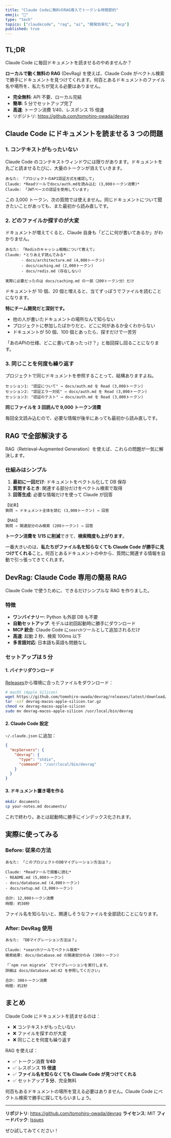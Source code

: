 ```yaml
---
title: "Claude Codeに無料のRAG導入でトークン＆時間節約"
emoji: "🤖"
type: "tech"
topics: ["claudecode", "rag", "ai", "開発効率化", "mcp"]
published: true
---
```


## TL;DR

Claude Code に毎回ドキュメントを読ませるのやめませんか？

**ローカルで動く無料の RAG** (DevRag) を使えば、Claude Code がベクトル検索で勝手にドキュメントを見つけてくれます。何百とあるドキュメントのファイル名や場所を、私たちが覚える必要はありません。

- **完全無料**: API 不要、ローカル完結
- **簡単**: 5 分でセットアップ完了
- **高速**: トークン消費 1/40、レスポンス 15 倍速
- リポジトリ: https://github.com/tomohiro-owada/devrag

## Claude Code にドキュメントを読ませる 3 つの問題

### 1. コンテキストがもったいない

Claude Code のコンテキストウィンドウには限りがあります。ドキュメントを丸ごと読ませるたびに、大量のトークンが消えていきます。

```
あなた: 「プロジェクトのAPI認証方式を確認して」
Claude: *Readツールでdocs/auth.mdを読み込む (3,000トークン消費)*
Claude: 「JWTベースの認証を使用しています」
```

この 3,000 トークン、次の質問では使えません。同じドキュメントについて聞きたいことがあっても、また最初から読み直しです。

### 2. どのファイルか探すのが大変

ドキュメントが増えてくると、Claude 自身も「どこに何が書いてあるか」がわかりません。

```
あなた: 「Redisのキャッシュ戦略について教えて」
Claude: *とりあえず読んでみる*
       - docs/architecture.md (4,000トークン)
       - docs/caching.md (2,000トークン)
       - docs/redis.md (存在しない)

実際に必要だったのは docs/caching.md の一部（200トークン分）だけ
```

ドキュメントが 10 個、20 個と増えると、当てずっぽうでファイルを読むことになります。

**特にチーム開発だと深刻です。**

- 他の人が書いたドキュメントの場所なんて知らない
- プロジェクトに参加したばかりだと、どこに何があるか全くわからない
- ドキュメントが 50 個、100 個とあったら、探すだけで一苦労

「あのAPIの仕様、どこに書いてあったっけ？」と毎回探し回ることになります。

### 3. 同じことを何度も繰り返す

プロジェクトで同じドキュメントを参照することって、結構ありますよね。

```
セッション1: "認証について" → docs/auth.md を Read (3,000トークン)
セッション2: "認証エラー対処" → docs/auth.md を Read (3,000トークン)
セッション3: "認証のテスト" → docs/auth.md を Read (3,000トークン)
```

**同じファイルを 3 回読んで 9,000 トークン消費**

毎回全文読み込むので、必要な情報が後半にあっても最初から読み直しです。

## RAG で全部解決する

RAG（Retrieval-Augmented Generation）を使えば、これらの問題が一気に解決します。

### 仕組みはシンプル

1. **最初に一回だけ**: ドキュメントをベクトル化して DB 保存
2. **質問するとき**: 関連する部分だけをベクトル検索で取得
3. **回答生成**: 必要な情報だけを使って Claude が回答

```
【従来】
質問 → ドキュメント全体を読む (3,000トークン) → 回答

【RAG】
質問 → 関連部分のみ検索 (200トークン) → 回答
```

**トークン消費を 1/15 に削減**できて、**検索精度も上がります**。

一番大きいのは、**私たちがファイル名を知らなくても Claude Code が勝手に見つけてくれる**こと。何百とあるドキュメントの中から、質問に関連する情報を自動で引っ張ってきてくれます。

## DevRag: Claude Code 専用の簡易 RAG

Claude Code で使うために、できるだけシンプルな RAG を作りました。

### 特徴

- **ワンバイナリー**: Python も外部 DB も不要
- **自動セットアップ**: モデルは初回起動時に勝手にダウンロード
- **MCP 統合**: Claude Code に`search`ツールとして追加されるだけ
- **高速**: 起動 2 秒、検索 100ms 以下
- **多言語対応**: 日本語も英語も問題なし

### セットアップは 5 分

#### 1. バイナリダウンロード

[Releases](https://github.com/tomohiro-owada/devrag/releases)から環境に合ったファイルをダウンロード：

```bash
# macOS (Apple Silicon)
wget https://github.com/tomohiro-owada/devrag/releases/latest/download/devrag-macos-apple-silicon.tar.gz
tar -xzf devrag-macos-apple-silicon.tar.gz
chmod +x devrag-macos-apple-silicon
sudo mv devrag-macos-apple-silicon /usr/local/bin/devrag
```

#### 2. Claude Code 設定

`~/.claude.json` に追加：

```json
{
  "mcpServers": {
    "devrag": {
      "type": "stdio",
      "command": "/usr/local/bin/devrag"
    }
  }
}
```

#### 3. ドキュメント置き場を作る

```bash
mkdir documents
cp your-notes.md documents/
```

これで終わり。あとは起動時に勝手にインデックス化されます。

## 実際に使ってみる

### Before: 従来の方法

```
あなた: 「このプロジェクトのDBマイグレーション方法は？」

Claude: *Readツールで順番に読む*
- README.md (5,000トークン)
- docs/database.md (4,000トークン)
- docs/setup.md (3,000トークン)

合計: 12,000トークン消費
時間: 約30秒
```

ファイル名を知らないと、関連しそうなファイルを全部読むことになります。

### After: DevRag 使用

```
あなた: 「DBマイグレーション方法は？」

Claude: *searchツールでベクトル検索*
検索結果: docs/database.md の関連部分のみ (300トークン)

「`npm run migrate` でマイグレーションを実行します。
詳細は docs/database.md:42 を参照してください」

合計: 300トークン消費
時間: 約2秒
```

## まとめ

Claude Code にドキュメントを読ませるのは：

- ❌ コンテキストがもったいない
- ❌ ファイルを探すのが大変
- ❌ 同じことを何度も繰り返す

RAG を使えば：

- ✅ トークン消費 **1/40**
- ✅ レスポンス **15 倍速**
- ✅ **ファイル名を知らなくても Claude Code が見つけてくれる**
- ✅ セットアップ **5 分**、完全無料

何百もあるドキュメントの場所を覚える必要はありません。Claude Code にベクトル検索で勝手に探してもらいましょう。

---

**リポジトリ**: https://github.com/tomohiro-owada/devrag
**ライセンス**: MIT
**フィードバック**: [Issues](https://github.com/tomohiro-owada/devrag/issues)

ぜひ試してみてください！
